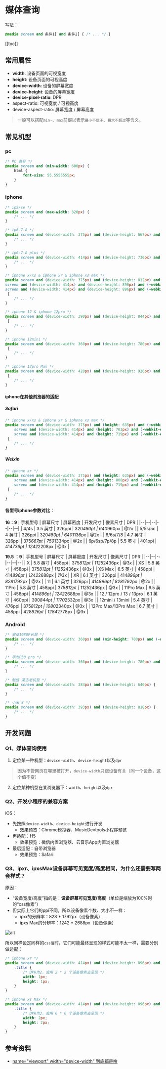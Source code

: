 # 媒体查询
写法：
```css
@media screen and 条件1[ and 条件2] { /* ... */ }
```
[[toc]]

## 常用属性
 - **width**: 设备页面的可视宽度
 - **height**: 设备页面的可视高度
 - **device-width**: 设备的屏幕宽度
 - **device-height**: 设备的屏幕宽度
 - **device-pixel-ratio**: DPR
 - aspect-ratio: 可视宽度 / 可视高度
 - device-aspect-ratio: 屏幕宽度 / 屏幕高度

> 一般可以搭配`min-`、`max`前缀以表示`最小不低于`、`最大不超过`等含义。

## 常见机型
### pc
```css
/* PC 兼容 */
@media screen and (min-width: 600px) {
    html {
        font-size: 55.5555555px;
    }
}
```

### iphone
```css
/* ip5/se */
@media screen and (max-width: 320px) {
    /* ... */
}

/* ip6-7-8 */
@media screen and (device-width: 375px) and (device-height: 667px) and (-webkit-device-pixel-ratio: 2) {
    /* ... */
}

/* ip6-7-8 plus */
@media screen and (device-width: 414px) and (device-height: 736px) and (-webkit-device-pixel-ratio: 3) {
    /* ... */
}

/* iphone x/xs & iphone xr & iphone xs max */
@media screen and (device-width: 375px) and (device-height: 812px) and (-webkit-device-pixel-ratio: 3),
screen and (device-width: 414px) and (device-height: 896px) and (-webkit-device-pixel-ratio: 2),
screen and (device-width: 414px) and (device-height: 896px) and (-webkit-device-pixel-ratio: 3)
 {
    /* ... */
}

/* iphone 12 & iphone 12pro */
@media screen and (device-width: 390px) and (device-height: 844px) and (-webkit-device-pixel-ratio: 3)
 {
    /* ... */
}

/* iphone 12mini */
@media screen and (device-width: 360px) and (device-height: 780px) and (-webkit-device-pixel-ratio: 3)
 {
    /* ... */
}

/* iphone 12pro Max */
@media screen and (device-width: 428px) and (device-height: 926px) and (-webkit-device-pixel-ratio: 3)
 {
    /* ... */
}
```

#### iphone在其他浏览器的适配
##### Safari
```css
/* iphone x/xs & iphone xr & iphone xs max */
@media screen and (device-width: 375px) and (height: 635px) and (-webkit-device-pixel-ratio: 3),
    screen and (device-width: 414px) and (height: 703px) and (-webkit-device-pixel-ratio: 2),
    screen and (device-width: 414px) and (height: 719px) and (-webkit-device-pixel-ratio: 3)
 {
    /* ... */
}
```
##### Weixin

```css
/* iphone xr */
@media screen and (device-width: 375px) and (height: 635px) and (-webkit-device-pixel-ratio: 3),
    screen and (device-width: 414px) and (height: 808px) and (-webkit-device-pixel-ratio: 2),
    screen and (device-width: 414px) and (height: 719px) and (-webkit-device-pixel-ratio: 3)
 {
    /* ... */
}
```

#### 各型号iphone参数对比：
<!-- ![alt](https://p5.music.126.net/obj/wo3DlcOGw6DClTvDisK1/5045058944/f607/2f6a/43d1/d8858781428430c46145d481b509840f.png) -->

**16：9**
| 手机型号 | 屏幕尺寸 | 屏幕密度 | 开发尺寸 | 像素尺寸 | DPR |
|--|--|--|--|--|--|
| 4/4s | 3.5 英寸 | 326ppi | 320*480pt | 640*960px | @2x |
| 5/5s/5c | 4 英寸 | 326ppi | 320*480pt | 640*1136px | @2x |
| 6/6s/7/8 | 4.7 英寸 | 326ppi | 375*667pt | 750*1334px | @2x |
| 6p/6sp/7p/8p | 5.5 英寸 | 401ppi | 414*736pt | 1242*2208px | @3x |

**19.5 ：9**
| 手机型号 | 屏幕尺寸 | 屏幕密度 | 开发尺寸 | 像素尺寸 | DPR |
|--|--|--|--|--|--|
| X | 5.8 英寸 | 458ppi | 375*812pt | 1125*2436px | @3x |
| XS | 5.8 英寸 | 458ppi | 375*812pt | 1125*2436px | @3x |
| XS Max | 6.5 英寸 | 458ppi | 414*896pt | 1242*2688px | @3x |
| XR | 6.1 英寸 | 326ppi | 414*896pt | 828*1792px | @2x |
| 11 | 6.1 英寸 | 326ppi | 414*896pt | 828*1792px | @2x |
| 11Pro | 5.8 英寸 | 458ppi | 375*812pt | 1125*2436px | @3x |
| 11Pro Max | 6.5 英寸 | 458ppi | 414*896pt | 1242*2688px | @3x |
| 12 / 12pro / 13 / 13pro | 6.1 英寸 | 460ppi | 390*844pt | 1170*2532px | @3x |
| 12mini / 13mini | 5.4 英寸 | 476ppi | 375*812pt | 1080*2340px | @3x |
| 12Pro Max/13Pro Max | 6.7 英寸 | 458ppi | 428*926pt | 1284*2778px | @3x |

### Android
```css
/* 安卓1080P长屏 */
@media screen and (device-width: 360px) and (min-height: 700px) and (-webkit-device-pixel-ratio: 3){
    /* ... */
}

/* 华为P30 pro */
@media screen and (device-width: 360px) and (device-height: 780px) and (-webkit-device-pixel-ratio: 3){
    /* ... */
}

/* 魅族 某古老机型 */
@media screen and (device-width: 384px) and (device-height: 640px) {
    /* ... */
}

/* 小米 8 */
@media screen and (device-width: 393px) and (device-height: 818px) {
    /* ... */
}
```

## 开发问题
### Q1、媒体查询使用
1. 定位某一种机型：`device-width`、`device-height`以及`dpr`
> 因为不管网页在哪里被打开，`device-width`只跟设备有关（同一个设备，这个值不变）

2. 定位某种机型在某浏览器下：`width`、`height`以及`dpr`

### Q2、开发小程序的兼容方案
iOS：
 - 先按照`device-width`、`device-height`进行开发
    - 效果预览：Chrome模拟器、MusicDevtools小程序预览
 - 再适配：H5
    - 效果预览：微信内置浏览器、云音乐App内置浏览器
 - 最后适配：自带浏览器
    - 效果预览：Safari

### Q3、ipxr、ipxsMax设备屏幕可见宽度/高度相同，为什么还需要写两套样式？
原因：
 - “设备宽度/高度”指的是：**设备屏幕可见宽度/高度**（单位是缩放为100%时的“css像素”）
 - 但实际上它们的ppi不同，所以设备像素个数、大小不一样：
    - ipxr的分辨率：828 * 1792px（设备像素）
    - ipxs Max的分辨率：1242 * 2688px（设备像素）

![alt](https://p6.music.126.net/obj/wo3DlcOGw6DClTvDisK1/5079712508/b98e/13f6/bfdd/562e03b1923b796994f109aa4b206dda.png)

所以同样设定同样的`css值`时，它们可能最终呈现的样式可能不太一样，需要分别做适配：
```css
/* iphone xr */
@media screen and (device-width: 414px) and (device-height: 896px) and (-webkit-device-pixel-ratio: 2) {
    .title {
        /* DPR为2，会用 2 * 2 个设备像素去呈现 */
        width: 1px;
        height: 1px;
    }
}

/* iphone xs Max */
@media screen and (device-width: 414px) and (device-height: 896px) and (-webkit-device-pixel-ratio: 3) {
    .title {
        /* DPR为3，会用 6 * 6 个设备像素去呈现 */
        width: 2px;
        height: 2px;
    }
}
```

## 参考资料
 - [name="viewport" width="device-width" 到底都是啥](https://blog.csdn.net/lamanchas/article/details/78473249)
 